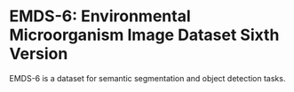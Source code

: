 # EMDS-6: Environmental Microorganism Image Dataset Sixth Version

EMDS-6 is a dataset for semantic segmentation and object detection tasks.